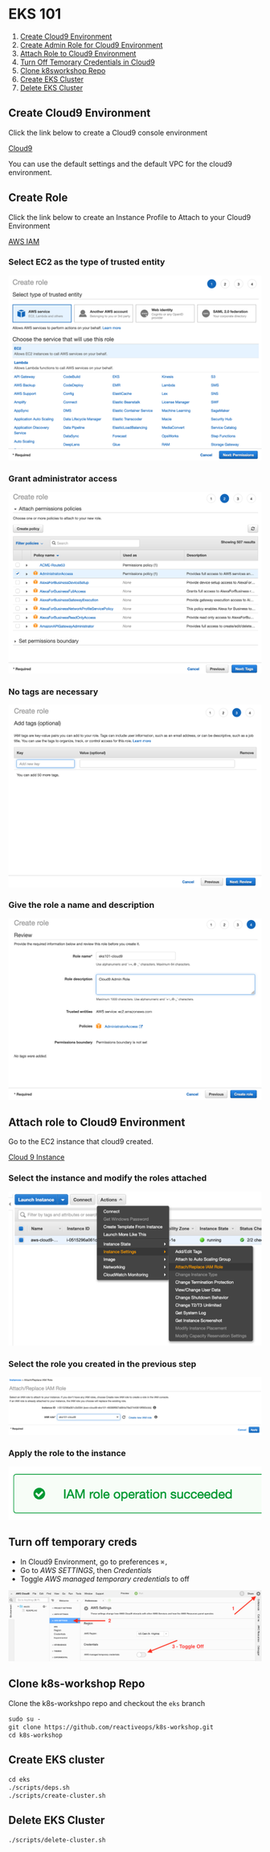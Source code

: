 # EKS 101
1. [Create Cloud9 Environment](#create-cloud9-environment)
2. [Create Admin Role for Cloud9 Environment](#create-role)
3. [Attach Role to Cloud9 Environment](#attach-role-to-cloud9-environment)
4. [Turn Off Temorary Credentials in Cloud9](#turn-off-temporary-creds)
5. [Clone k8sworkshop Repo](#clone-k8sworkshop-repo)
6. [Create EKS Cluster](#create-eks-cluster)
7. [Delete EKS Cluster](#delete-eks-cluster)

## Create Cloud9 Environment
Click the link below to create a Cloud9 console environment

<a href="https://us-west-2.console.aws.amazon.com/cloud9/home?region=us-west-2" target="_blank">Cloud9</a>

You can use the default settings and the default VPC for the cloud9 environment.

## Create Role
Click the link below to create an Instance Profile to Attach to your Cloud9 Environment

<a href="https://console.aws.amazon.com/iam/home#/roles$new?step=review&commonUseCase=EC2%2BEC2&selectedUseCase=EC2&policies=arn:aws:iam::aws:policy%2FAdministratorAccess" target="_blank">AWS IAM</a>

### Select EC2 as the type of trusted entity
![Create Role 1](images/cloud9-IAM-1.png)

### Grant administrator access
![Create Role 2](images/cloud9-IAM-2.png)

### No tags are necessary
![Create Role 3](images/cloud9-IAM-3.png)

### Give the role a name and description
![Create Role 4](images/cloud9-IAM-4.png)

## Attach role to Cloud9 Environment

Go to the EC2 instance that cloud9 created.

<a href="https://us-west-2.console.aws.amazon.com/ec2/v2/home?region=us-west-2#Instances:sort=desc:launchTime" target="_blank">Cloud 9 Instance</a>

### Select the instance and modify the roles attached
![IAM Attach 1](images/cloud9-IAM-attach1.png)

### Select the role you created in the previous step
![IAM Attach 2](images/cloud9-IAM-attach2.png)

### Apply the role to the instance
![IAM Attach 3](images/cloud9-IAM-attach3.png)

## Turn off temporary creds

* In Cloud9 Environment, go to preferences `⌘,`
* Go to *AWS SETTINGS*, then _Credentials_
* Toggle _AWS managed temporary credentials_ to off

![AWS Manged Credentials Off](images/cloud9-aws-managed-off.png)

## Clone k8s-workshop Repo
Clone the k8s-workshpo repo and checkout the `eks` branch

```
sudo su -
git clone https://github.com/reactiveops/k8s-workshop.git
cd k8s-workshop
```

## Create EKS cluster
```
cd eks
./scripts/deps.sh
./scripts/create-cluster.sh
```

## Delete EKS Cluster
```
./scripts/delete-cluster.sh
```
